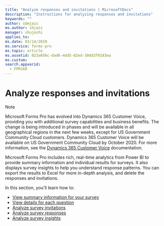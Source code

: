 ```yaml
---
title: "Analyze responses and invitations | MicrosoftDocs"
description: "Instructions for analyzing responses and invitations"
keywords: ""
author: sbmjais
ms.author: shjais
manager: shujoshi
applies_to: 
ms.date: 03/14/2019
ms.service: forms-pro
ms.topic: article
ms.assetid: 023a656c-dad6-4dd5-82ed-30dd3f0183ea
ms.custom: 
search.appverid:
  - FPR160
---
```


# Analyze responses and invitations

> [!NOTE]
> Microsoft Forms Pro has evolved into Dynamics 365 Customer Voice, providing you with additional survey capabilities and business benefits. The change is being introduced in phases and will be available in all geographical regions in the next few weeks, except for US Government Community Cloud customers. Dynamics 365 Customer Voice will be available on US Government Community Cloud by October 2020. For more information, see the [Dynamics 365 Customer Voice](https://go.microsoft.com/fwlink/p/?linkid=2128357) documentation.

Microsoft Forms Pro includes rich, real-time analytics from Power BI to provide summary information and individual results for surveys. It also displays survey insights to help you understand response patterns. You can export the results to Excel for more in-depth analysis, and delete the responses and invitations.

In this section, you'll learn how to:

- [View summary information for your survey](view-summary-information.md)  
- [View details for each question](view-details-each-question.md)  
- [Analyze survey invitations](analyze-survey-invitations.md)  
- [Analyze survey responses](analyze-survey-responses.md)  
- [Analyze survey insights](analyze-survey-insights.md) 
